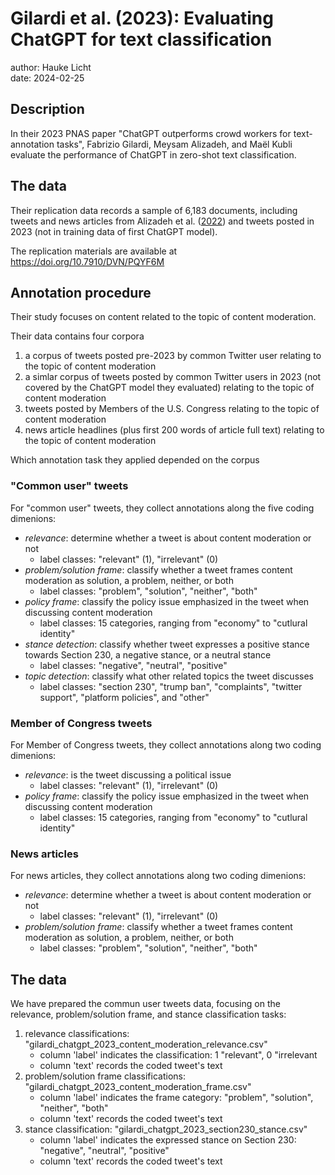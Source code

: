 # Gilardi et al. (2023): Evaluating ChatGPT for text classification

author: Hauke Licht\
date: 2024-02-25

## Description

In their 2023 PNAS paper "ChatGPT outperforms crowd workers for text-annotation tasks", 
Fabrizio Gilardi, Meysam Alizadeh, and Maël Kubli
evaluate the performance of ChatGPT in zero-shot text classification.

## The data 

Their replication data records a sample of 6,183 documents, including tweets and news articles from Alizadeh et al. ([2022](https://doi.org/10.51685/jqd.2022.023)) and tweets posted in 2023 (not in training data of first ChatGPT model).

The replication materials are available at https://doi.org/10.7910/DVN/PQYF6M

## Annotation procedure

Their study focuses on content related to the topic of content moderation.

Their data contains four corpora

1. a corpus of tweets posted pre-2023 by common Twitter user relating to the topic of content moderation
2. a simlar corpus of tweets posted by common Twitter users in 2023 (not covered by the ChatGPT model they evaluated)  relating to the topic of content moderation
3. tweets posted by Members of the U.S. Congress relating to the topic of content moderation
4. news article headlines (plus first 200 words of article full text) relating to the topic of content moderation

Which annotation task they applied depended on the corpus

### "Common user" tweets

For "common user" tweets, they collect annotations along the five coding dimenions:

- *relevance*: determine whether a tweet is about content moderation or not
	- label classes: "relevant" (1), "irrelevant" (0)
- *problem/solution frame*: classify whether a tweet frames content moderation as solution, a problem, neither, or both
	- label classes: "problem", "solution", "neither", "both"
- *policy frame*: classify the policy issue emphasized in the tweet when discussing content moderation
	- label classes: 15 categories, ranging from "economy" to "cutlural identity"
- *stance detection*: classify whether tweet expresses a positive stance towards Section 230, a negative stance, or a neutral stance
	- label classes: "negative", "neutral", "positive"
- *topic detection*: classify what other related topics the tweet discusses
	- label classes: "section 230", "trump ban", "complaints", "twitter support", "platform policies", and "other" 

### Member of Congress tweets

For Member of Congress tweets, they collect annotations along two coding dimenions:

- *relevance*: is the tweet discussing a political issue
	- label classes:  "relevant" (1), "irrelevant" (0)
- *policy frame*: classify the policy issue emphasized in the tweet when discussing content moderation
	- label classes: 15 categories, ranging from "economy" to "cutlural identity"

### News articles

For news articles, they collect annotations along two coding dimenions:

- *relevance*: determine whether a tweet is about content moderation or not
	- label classes: "relevant" (1), "irrelevant" (0)
- *problem/solution frame*: classify whether a tweet frames content moderation as solution, a problem, neither, or both
	- label classes: "problem", "solution", "neither", "both"

## The data

We have prepared the commun user tweets data, focusing on the relevance, problem/solution frame, and stance classification tasks:

1. relevance classifications: "gilardi_chatgpt_2023_content_moderation_relevance.csv"
	- column 'label' indicates the classification: 1 "relevant", 0 "irrelevant
	- column 'text' records the coded tweet's text
2. problem/solution frame classifications: "gilardi_chatgpt_2023_content_moderation_frame.csv"
	- column 'label' indicates the frame category: "problem", "solution", "neither", "both"
	- column 'text' records the coded tweet's text
3. stance classification: "gilardi_chatgpt_2023_section230_stance.csv"
	- column 'label' indicates the expressed stance on Section 230: "negative", "neutral", "positive"
	- column 'text' records the coded tweet's text
